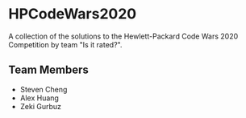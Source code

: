 # HPCodeWars2020
A collection of the solutions to the Hewlett-Packard Code Wars 2020 Competition by team "Is it rated?".
## Team Members
- Steven Cheng
- Alex Huang
- Zeki Gurbuz
